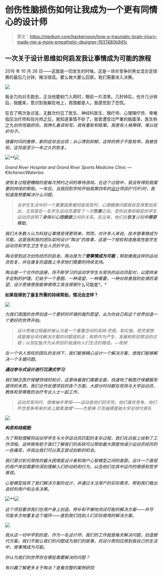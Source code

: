 # 创伤性脑损伤如何让我成为一个更有同情心的设计师

> 原文：<https://medium.com/hackernoon/how-a-traumatic-brain-injury-made-me-a-more-empathetic-designer-f937480b941c>

## 一次关于设计思维如何启发我让事情成为可能的旅程

2016 年 10 月 26 日——这就是一切发生的时候。这是一场半竞争的男女混合足球赛的最后几分钟。赌注很高。要么做大要么回家。我们需要进入决赛。

![](img/2bd9caceb2e5f6010a1112cb56c5dcfb.png)

我全力向对手跑去，正当他要射门入网时，眼前一片漆黑。几秒钟后，也许几分钟后，我醒来，意识到我躺在地上，周围都是人。我感觉到了恐慌。

在去了两次急诊室，无数次约见了医生、神经科医生、理疗师、心理理疗师、脊椎指压治疗师和验光师之后，我知道事情不妙了。我曾遭受过严重的脑震荡，医生称之为*创伤性脑损伤。我挣扎着读和写。我有重影和眩晕。我患有人格障碍，难以组织句子。*

*随着时间的推移，新的症状会出现；从心悸到抑郁。这样的例子不胜枚举。我被告知，这将是至少一年之久的恢复。*

*![](img/2cc9a6b2491009bb2ad53aaa6272730f.png)**![](img/c9bfaeee7bc5d7ebd7b50efd24f5d409.png)*

*Grand River Hospital and Grand River Sports Medicine Clinic —Kitchener/Waterloo*

*使恢复过程更糟糕的是每次预约之间的等待游戏。在这个过程中，我没有得到我需要的持续的帮助。一年后，当我回到学校开始我第四年的[设计](https://hackernoon.com/tagged/design)项目(FYDP)时，我知道我想要解决什么问题。*

> *当学生生活中的一个重要因素被彻底改变时，心理健康问题就会变得更加突出，尤其是在一名学生运动员遭受了一次**伤害**之后。受伤后患抑郁症的学生运动员说明了**身体**和**心理健康**之间的关系。反过来，他们在**恢复**过程**中需要帮助**。*

*我们大多数人认为科技让事情变得更简单。然而，对许多人来说，技术使事情成为可能。这是我和我的团队如何设计“陶冶”的故事，这是一个授权和连接高性能学生运动员和学生卫生专业人员的平台。*

*陶冶受到这次创伤经历的启发。陶冶是为了**使事情成为可能**；帮助像我这样的运动员恢复，并在康复的道路上寻求他们需要的持续支持。*

*陶冶是一个合作的连接，将不断学习的运动学学生与受伤的运动员配对，以提供亲手定制的护理。它始于一个意图，一种渴望，一种需要，一种对改善我的处境的渴望。设计思维使我能够使用工具去探索*什么可能是*。*

**如果我得到了康复所需的持续帮助，情况会怎样？**

*![](img/41c004ddc5ca73c022d9799c8c13c001.png)*

*为我们周围的世界创造一个更好的环境的强烈愿望，从为你自己和这个世界创造一个更好的世界开始。*

> *设计思维过程最好被认为是一个重叠空间的系统:*灵感、*和*实施。*把*灵感*想成是推动寻找解决方案的问题或机会；*构思*作为产生、发展和检验想法的过程；以及*实施*作为从项目阶段通向人们生活的路径。—视频*

*在一个令人惊叹的团队的支持下，我们能够精心设计一个解决方案，使我们能够解决一个关键问题。*

***通过参与式设计进行沉浸式学习:***

*我们缺乏医疗保健领域的知识，这意味着我们需要全面、快速地了解医疗保健服务提供的本质。我们合作处理项目的各个方面，大部分时间都在现场与大学运动员、教练和受尊敬的治疗专业人士一起工作。*

> *运动员受伤时，很难袖手旁观——运动是他们的天性。他们喜欢竞争，他们怀念竞争带来的肾上腺素激增”——杰奎琳·贝克福德蔻驰大学足球代表队*

*![](img/6e66f436eda5d057e7460c074e28f851.png)*

***构思和线框图:***

*为了帮助理解将运动学学生与大学运动员匹配的复杂过程，我们在白板上绘制了工作流程。这样做有助于我们了解我们的系统可以帮助最大限度地减少运动员经历的一些痛苦，并突出我们可以真正尝试创新的机会。*

*我们意识到可用性的最大困境是设计者和用户心智模型之间的差距。设计一个直观的用户体验需要你深刻理解人们的动机和行为，以及他们在其中运作的情感和哲学景观。*

*心智模型指导了我们解决方案的设计，并通过关注用户的实际需求，帮助我们做出良好的用户和业务决策。*

*![](img/25ff257d62b0cb3f5040ac83af7bbfe9.png)**![](img/45414df948d48a32024e1807fb9030c5.png)*

*这个项目要求我们在用户身上创造、修补和不懈地测试可能的解决方案——并尽可能多次地重复这个循环——直到我们找到人们实际使用的解决方案。*

*![](img/7cd072d1675e28cbf3a751cfe479d014.png)*

*我从这一切中学到的是，作为一名设计师，我们的工作就是每天解决问题，创造替代方案。我们不能让我们的问题成为我们的故事。将设计原则应用到我自己的生活中，使事情成为可能。*

*你认为我们的世界存在哪些需要解决的问题？*

*有兴趣了解更多关于陶冶？查看完整的案例研究:*